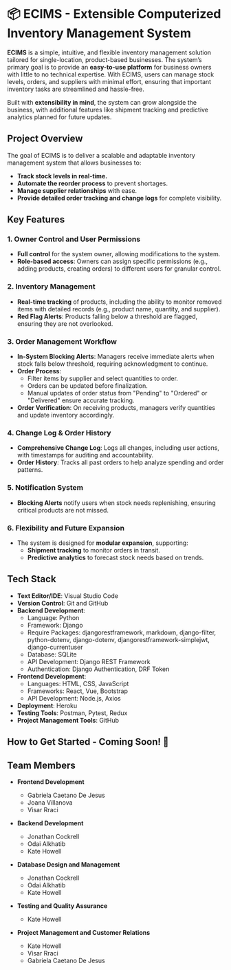 # 📦 ECIMS - Extensible Computerized Inventory Management System  

**ECIMS** is a simple, intuitive, and flexible inventory management solution tailored for single-location, product-based businesses. The system’s primary goal is to provide an **easy-to-use platform** for business owners with little to no technical expertise. With ECIMS, users can manage stock levels, orders, and suppliers with minimal effort, ensuring that important inventory tasks are streamlined and hassle-free.  

Built with **extensibility in mind**, the system can grow alongside the business, with additional features like shipment tracking and predictive analytics planned for future updates.  

## Project Overview

The goal of ECIMS is to deliver a scalable and adaptable inventory management system that allows businesses to:
- **Track stock levels in real-time.**
- **Automate the reorder process** to prevent shortages.
- **Manage supplier relationships** with ease.
- **Provide detailed order tracking and change logs** for complete visibility.

## Key Features

### 1. Owner Control and User Permissions
- **Full control** for the system owner, allowing modifications to the system.
- **Role-based access**: Owners can assign specific permissions (e.g., adding products, creating orders) to different users for granular control.

### 2. Inventory Management
- **Real-time tracking** of products, including the ability to monitor removed items with detailed records (e.g., product name, quantity, and supplier).
- **Red Flag Alerts**: Products falling below a threshold are flagged, ensuring they are not overlooked.

### 3. Order Management Workflow
- **In-System Blocking Alerts**: Managers receive immediate alerts when stock falls below threshold, requiring acknowledgment to continue.
- **Order Process**: 
  - Filter items by supplier and select quantities to order.
  - Orders can be updated before finalization.
  - Manual updates of order status from "Pending" to "Ordered" or "Delivered" ensure accurate tracking.
- **Order Verification**: On receiving products, managers verify quantities and update inventory accordingly.

### 4. Change Log & Order History
- **Comprehensive Change Log**: Logs all changes, including user actions, with timestamps for auditing and accountability.
- **Order History**: Tracks all past orders to help analyze spending and order patterns.

### 5. Notification System
- **Blocking Alerts** notify users when stock needs replenishing, ensuring critical products are not missed.
  
### 6. Flexibility and Future Expansion
- The system is designed for **modular expansion**, supporting:
  - **Shipment tracking** to monitor orders in transit.
  - **Predictive analytics** to forecast stock needs based on trends.

## Tech Stack

- **Text Editor/IDE**: Visual Studio Code
- **Version Control**: Git and GitHub  
- **Backend Development**:
  - Language: Python
  - Framework: Django
  - Require Packages: djangorestframework, markdown, django-filter, python-dotenv, django-dotenv, djangorestframework-simplejwt, django-currentuser
  - Database: SQLite
  - API Development: Django REST Framework
  - Authentication: Django Authentication, DRF Token
- **Frontend Development**:
  - Languages: HTML, CSS, JavaScript
  - Frameworks: React, Vue, Bootstrap
  - API Development: Node.js, Axios
- **Deployment**: Heroku
- **Testing Tools**: Postman, Pytest, Redux
- **Project Management Tools**: GitHub

## How to Get Started - Coming Soon! 🚀 

## Team Members

- **Frontend Development**  
	- Gabriela Caetano De Jesus
	- Joana Villanova
	- Visar Rraci

- **Backend Development**  
	- Jonathan Cockrell
	- Odai Alkhatib
	- Kate Howell

- **Database Design and Management**
	- Jonathan Cockrell  
	- Odai Alkhatib
	- Kate Howell 

- **Testing and Quality Assurance**  
  - Kate Howell

- **Project Management and Customer Relations**  
	- Kate Howell
	- Visar Rraci 
	- Gabriela Caetano De Jesus
